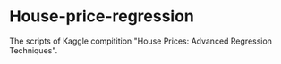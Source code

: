 # House-price-regression
The scripts of Kaggle compitition "House Prices: Advanced Regression Techniques".
